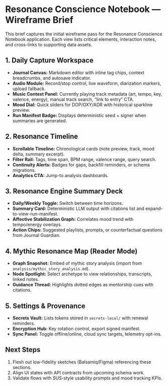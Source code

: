 # Resonance Conscience Notebook — Wireframe Brief

This brief captures the initial wireframe pass for the Resonance Conscience Notebook application. Each view lists critical elements, interaction notes, and cross-links to supporting data assets.

## 1. Daily Capture Workspace

- **Journal Canvas:** Markdown editor with inline tag chips, context breadcrumbs, and autosave indicator.
- **Audio Module:** Record/stop control, live waveform, diarization markers, upload fallback.
- **Music Context Panel:** Currently playing track metadata (art, tempo, key, valence, energy), manual track search, “link to entry” CTA.
- **Mood Dial:** Quick sliders for DOP/OXY/ADR with historical sparkline preview.
- **Run Manifest Badge:** Displays deterministic seed + signer when summaries are generated.

## 2. Resonance Timeline

- **Scrollable Timeline:** Chronological cards (note preview, track, mood delta, summary excerpt).
- **Filter Rail:** Tags, time span, BPM range, valence range, query search.
- **Continuity Alerts:** Badges for gaps, backfill reminders, or schema migrations.
- **Analytics CTA:** Jump-to analysis dashboards.

## 3. Resonance Engine Summary Deck

- **Daily/Weekly Toggle:** Switch between time horizons.
- **Summary Card:** Deterministic LLM output with citations list and expand-to-view-run-manifest.
- **Affective Stabilization Graph:** Correlates mood trend with tempo/energy overlays.
- **Action Chips:** Suggested playlists, prompts, or counterfactual questions from Journal Guardian.

## 4. Mythic Resonance Map (Reader Mode)

- **Graph Snapshot:** Embed of mythic story analysis (import from `analysis/mythic_story_analysis.md`).
- **Node Spotlight:** Select archetype to view relationships, transcripts, linked notes.
- **Guidance Thread:** Highlights dotted edges as mentorship cues with citations.

## 5. Settings & Provenance

- **Secrets Vault:** Lists tokens stored in `secrets-local/` with renewal reminders.
- **Encryption Hub:** Key rotation control, export signed manifest.
- **Sync Panel:** Toggle offline/online, cloud sync targets, telemetry opt-ins.

## Next Steps

1. Flesh out low-fidelity sketches (Balsamiq/Figma) referencing these sections.
2. Align UI states with API contracts from upcoming schema work.
3. Validate flows with SUS-style usability prompts and mood tracking KPIs.
